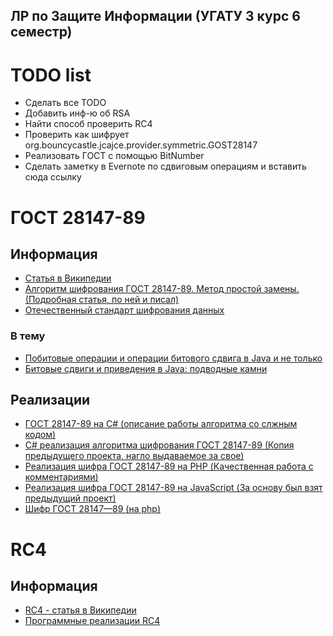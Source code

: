 ЛР по Защите Информации (УГАТУ 3 курс 6 семестр)
------------------------------------------------

# TODO list

* Сделать все TODO
* Добавить инф-ю об RSA
* Найти способ проверить RC4
* Проверить как шифрует org.bouncycastle.jcajce.provider.symmetric.GOST28147
* Реализовать ГОСТ c помощью BitNumber
* Сделать заметку в Evernote по сдвиговым операциям и вставить сюда ссылку

# ГОСТ 28147-89

## Информация

* [Статья в Википедии](http://ru.wikipedia.org/wiki/%D0%93%D0%9E%D0%A1%D0%A2_28147-89)
* [Алгоритм шифрования ГОСТ 28147-89. Метод простой замены. (Подробная статья, по ней и писал)](http://www.wasm.ru/wault/article/show/gost29147-89)
* [Отечественный стандарт шифрования данных](http://protect.htmlweb.ru/gost.htm)

### В тему

* [Побитовые операции и операции битового сдвига в Java и не только](http://habrahabr.ru/post/187606/)
* [Битовые сдвиги и приведения в Java: подводные камни](http://dark-barker.blogspot.ru/2012/03/bit-operations-java-pitfalls.html)

## Реализации

* [ГОСТ 28147-89 на C# (описание работы алгоритма со слжным кодом)](http://www.vr-online.ru/blog/gost-28147-89-na-c-4968)
* [C# реализация алгоритма шифрования ГОСТ 28147-89 (Копия предыдущего проекта, нагло выдаваемое за свое)](http://landrina.ru/development/c-realizaciya-algoritma-shifrovaniya-gost-28147-89/)
* [Реализация шифра ГОСТ 28147-89 на PHP (Качественная работа с комментариями)](http://intsystem.org/19/gost-28147-89-php/)
* [Реализация шифра ГОСТ 28147-89 на JavaScript (За основу был взят предыдущий проект)](https://github.com/Craager/crypto.lab)
* [Шифр ГОСТ 28147—89 (на php)](http://borlis.ru/blog/2009/06/15/%D1%88%D0%B8%D1%84%D1%80-%D0%B3%D0%BE%D1%81%D1%82-28147%E2%80%9489/)

# RC4

## Информация

* [RC4 - статья в Википедии](http://ru.wikipedia.org/wiki/RC4)
* [Программные реализации RC4](http://ru.wikibooks.org/w/index.php?oldid=66041)
